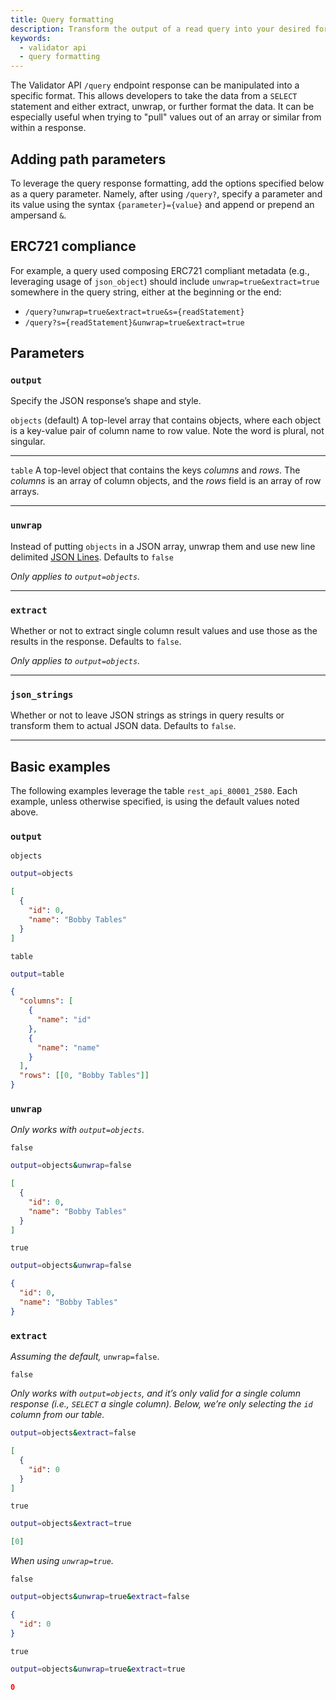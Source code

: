 ```yaml
---
title: Query formatting
description: Transform the output of a read query into your desired format.
keywords:
  - validator api
  - query formatting
---
```


The Validator API `/query` endpoint response can be manipulated into a specific format. This allows developers to take the data from a `SELECT` statement and either extract, unwrap, or further format the data. It can be especially useful when trying to "pull" values out of an array or similar from within a response.

## Adding path parameters

To leverage the query response formatting, add the options specified below as a query parameter. Namely, after using `/query?`, specify a parameter and its value using the syntax `{parameter}={value}` and append or prepend an ampersand `&`.

## ERC721 compliance

For example, a query used composing ERC721 compliant metadata (e.g., leveraging usage of `json_object`) should include `unwrap=true&extract=true` somewhere in the query string, either at the beginning or the end:

- `/query?unwrap=true&extract=true&s={readStatement}`
- `/query?s={readStatement}&unwrap=true&extract=true`

## Parameters

### `output`

Specify the JSON response’s shape and style.

`objects` (default)
A top-level array that contains objects, where each object is a key-value pair of column name to row value. Note the word is plural, not singular.

---

`table`
A top-level object that contains the keys _columns_ and _rows_. The _columns_ is an array of column objects, and the _rows_ field is an array of row arrays.

---

### `unwrap`

Instead of putting `objects` in a JSON array, unwrap them and use new line delimited [JSON Lines](https://jsonlines.org/). Defaults to `false`

_Only applies to `output=objects`._

---

### `extract`

Whether or not to extract single column result values and use those as the results in the response. Defaults to `false`.

_Only applies to `output=objects`._

---

### `json_strings`

Whether or not to leave JSON strings as strings in query results or transform them to actual JSON data. Defaults to `false`.

---

## Basic examples

The following examples leverage the table `rest_api_80001_2580`. Each example, unless otherwise specified, is using the default values noted above.

### `output`

`objects`

```bash
output=objects
```

```json
[
  {
    "id": 0,
    "name": "Bobby Tables"
  }
]
```

`table`

```bash
output=table
```

```json
{
  "columns": [
    {
      "name": "id"
    },
    {
      "name": "name"
    }
  ],
  "rows": [[0, "Bobby Tables"]]
}
```

### `unwrap`

_Only works with `output=objects`._

`false`

```bash
output=objects&unwrap=false
```

```json
[
  {
    "id": 0,
    "name": "Bobby Tables"
  }
]
```

`true`

```bash
output=objects&unwrap=false
```

```json
{
  "id": 0,
  "name": "Bobby Tables"
}
```

### `extract`

_Assuming the default,_ `unwrap=false`.

`false`

_Only works with `output=objects`, and it’s only valid for a single column response (i.e., `SELECT` a single column). Below, we’re only selecting the `id` column from our table._

```bash
output=objects&extract=false
```

```json
[
  {
    "id": 0
  }
]
```

`true`

```bash
output=objects&extract=true
```

```json
[0]
```

_When using `unwrap=true`._

`false`

```bash
output=objects&unwrap=true&extract=false
```

```json
{
  "id": 0
}
```

`true`

```bash
output=objects&unwrap=true&extract=true
```

```json
0
```

